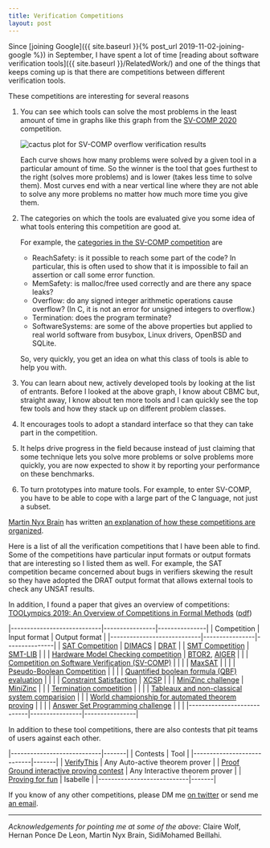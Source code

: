 ```yaml
---
title: Verification Competitions
layout: post
---
```


Since [joining Google]({{ site.baseurl }}{% post_url 2019-11-02-joining-google %})
in September, I have spent a lot of time
[reading about software verification tools]({{ site.baseurl }}/RelatedWork/)
and one of the things that keeps coming up is that
there are competitions between different verification tools.

These competitions are interesting for several reasons

1. You can see which tools can solve the most problems
   in the least amount of time in graphs like this
   graph from the [SV-COMP 2020] competition.

   ![cactus plot for SV-COMP overflow verification results](https://sv-comp.sosy-lab.org/2020/results/results-verified/quantilePlot-NoOverflows.svg)

   Each curve shows how many problems were solved by a given tool
   in a particular amount of time.  So the winner is the tool that
   goes furthest to the right (solves more problems) and is lower
   (takes less time to solve them).
   Most curves end with a near vertical line where they are not able to
   solve any more problems no matter how much more time you give them.

2. The categories on which the tools are evaluated give you some idea
   of what tools entering this competition are good at.

   For example, the [categories in the SV-COMP
   competition](https://sv-comp.sosy-lab.org/2020/benchmarks.php)
   are
   - ReachSafety: is it possible to reach some part of the code?
     In particular, this is often used to show that it is impossible
     to fail an assertion or call some error function.
   - MemSafety: is malloc/free used correctly and are there any space
     leaks?
   - Overflow: do any signed integer arithmetic operations cause overflow?
     (In C, it is not an error for unsigned integers to overflow.)
   - Termination: does the program terminate?
   - SoftwareSystems: are some of the above properties but applied to
     real world software from busybox, Linux drivers, OpenBSD and SQLite.

   So, very quickly, you get an idea on what this class of tools is
   able to help you with.

3. You can learn about new, actively developed tools by looking at the
   list of entrants.
   Before I looked at the above graph, I know about CBMC but, straight away,
   I know about ten more tools and I can quickly see the top few tools and
   how they stack up on different problem classes.

4. It encourages tools to adopt a standard interface so that they can
   take part in the competition.

5. It helps drive progress in the field because instead of just
   claiming that some technique lets you solve more problems or
   solve problems more quickly, you are now expected to show it
   by reporting your performance on these benchmarks.

6. To turn prototypes into mature tools.
   For example, to enter SV-COMP, you have to be able to cope with a large
   part of the C language, not just a subset.

[Martin Nyx Brain](https://www.city.ac.uk/people/academics/martin-nyx-brain)
has written
[an explanation of how these competitions are organized](http://www.sc-square.org/CSA/workshop2-papers/RP3-FinalVersion.pdf).

Here is a list of all the verification competitions that I have been able to find.
Some of the competitions have particular input formats or output formats that
are interesting so I listed them as well.
For example, the SAT competition became concerned about bugs in verifiers
skewing the result so they have adopted the DRAT output format that
allows external tools to check any UNSAT results.

In addition, I found a paper that gives an overview of competitions:
[TOOLympics 2019: An Overview of Competitions in Formal Methods](https://link.springer.com/chapter/10.1007/978-3-030-17502-3_1)
([pdf](https://www.sosy-lab.org/research/pub/2019-TACAS.TOOLympics_2019_An_Overview_of_Competitions_in_Formal_Methods.pdf))


|----------------------------|----------------|---------------|
| Competition                | Input format   | Output format |
|----------------------------|----------------|---------------|
| [SAT Competition](http://www.satcompetition.org) | [DIMACS](http://www.satcompetition.org/2009/format-benchmarks2009.html) | [DRAT](https://satcompetition.github.io/2020/certificates.html) |
| [SMT Competition](https://boolector.github.io/smt-comp.html) | [SMT-LIB](http://smtlib.cs.uiowa.edu) | |
| [Hardware Model Checking competition](http://fmv.jku.at/hwmcc19/) | [BTOR2](https://github.com/Boolector/btor2tools), [AIGER](http://fmv.jku.at/aiger/) | |
| [Competition on Software Verification (SV-COMP)](https://sv-comp.sosy-lab.org/2020/)  | | |
| [MaxSAT](https://maxsat-evaluations.github.io) | | |
| [Pseudo-Boolean Competition](http://www.cril.univ-artois.fr/PB16/) | | |
| [Quantified boolean formula (QBF) evaluation](http://www.qbflib.org/index_eval.php) | | |
| [Constraint Satisfaction](http://xcsp.org/competition) | [XCSP](http://xcsp.org/) | |
| [MiniZinc challenge](https://www.minizinc.org/challenge2017/call_for_problems.html) | [MiniZinc](https://www.minizinc.org) | |
| [Termination competition](http://termination-portal.org/wiki/Termination_Competition) | | |
| [Tableaux and non-classical system comparision](http://www.cs.man.ac.uk/~schmidt/mspass/problems.html) | | 
| [World championship for automated theorem proving](http://www.tptp.org/CASC/)  | | |
| [Answer Set Programming challenge](https://sites.google.com/view/aspcomp2019/) | | |
|----------------------------|----------------|----------------|

In addition to these tool competitions, there are also contests that pit teams
of users against each other.


|----------------------------|-------|
| Contests                   | Tool  |
|----------------------------|-------|
| [VerifyThis]               | Any Auto-active theorem prover |
| [Proof Ground interactive proving contest](https://www21.in.tum.de/~wimmers/proofground/) | Any Interactive theorem prover |
| [Proving for fun](https://competition.isabelle.systems) | Isabelle |
|----------------------------|-------|

If you know of any other competitions, please DM me [on
twitter](https://www.twitter.com/alastair_d_reid)
or send me [an email](mailto:adreid@google.com).

---------------

*Acknowledgements for pointing me at some of the above*:
Claire Wolf,
Hernan Ponce De Leon,
Martin Nyx Brain,
SidiMohamed Beillahi.


[Coq]: https://coq.inria.fr
[CBMC]: https://github.com/diffblue/cbmc
[CVC4]: https://cvc4.github.io
[Dafny]: http://research.microsoft.com/dafny
[ESC]: https://en.wikipedia.org/wiki/Extended_static_checking
[Facebook Infer]: https://fbinfer.com
[Frama-C]: https://frama-c.com
[HOL]: https://hol-theorem-prover.org
[Isabelle]: https://isabelle.in.tum.de
[KLEE]: https://klee.github.io
[SAGE]: https://queue.acm.org/detail.cfm?id=2094081
[Serval]: https://unsat.cs.washington.edu/projects/serval/
[SMACK]: https://smackers.github.io
[VCC]: https://www.microsoft.com/en-us/research/project/vcc-a-verifier-for-concurrent-c/
[VeriFast]: https://github.com/verifast/verifast
[Viper]: https://www.pm.inf.ethz.ch/research/viper.html
[Z3]: https://github.com/Z3Prover/z3

[SMT-LIB]: http://smtlib.cs.uiowa.edu
[SV-COMP 2020]: https://sv-comp.sosy-lab.org/2020/
[VerifyThis]: https://www.pm.inf.ethz.ch/research/verifythis.html

